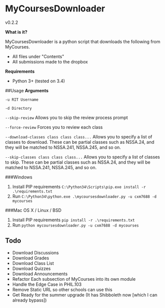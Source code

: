 # MyCoursesDownloader
v0.2.2

**What is it?**

MyCoursesDownloader is a python script that downloads the following from MyCourses.

* All files under "Contents"
* All submissions made to the dropbox

**Requirements**

* Python 3+ (tested on 3.4)

##Usage
**Arguments**

`-u RIT Username`

`-d Directory`

`--skip-review` Allows you to skip the review process prompt

`--force-review` Forces you to review each class

`--download-classes class class class...` Allows you to specify a list of classes to download. These can be partial classes such as NSSA.24, and they will be matched to NSSA.241, NSSA.245, and so on.

`--skip-classes class class class...` Allows you to specify a list of classes to skip. These can be partial classes such as NSSA.24, and they will be matched to NSSA.241, NSSA.245, and so on.


###Windows
1. Install PIP requirements `C:\Python34\Scripts\pip.exe install -r .\requirements.txt`
2. Run `C:\Python34\python.exe .\mycoursesdownloader.py -u cxm7688 -d mycourses`

###Mac OS X / Linux / BSD
1. Install PIP requirements `pip install -r .\requirements.txt`
2. Run `python mycoursesdownloader.py -u cxm7688 -d mycourses`

## Todo
* Download Discussions
* Download Grades
* Download Class List
* Download Quizzes
* Download Announcements
* Refactor Each subsection of MyCourses into its own module
* Handle the Edge Case in PHIL.103
* Remove Static URL so other schools can use this
* Get Ready for the summer upgrade (It has Shibboleth now [which I can already bypass])